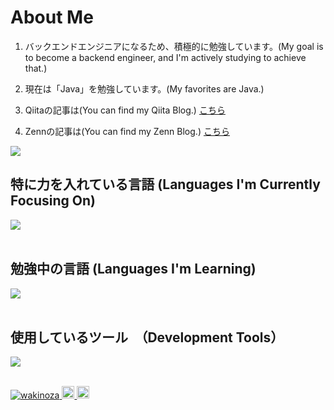 
# About Me

1. バックエンドエンジニアになるため、積極的に勉強しています。(My goal is to become a backend engineer, and I'm actively studying to achieve that.)

2. 現在は「Java」を勉強しています。(My favorites are Java.)

3. Qiitaの記事は(You can find my Qiita Blog.)  [こちら](https://qiita.com/wakinoza)

4. Zennの記事は(You can find my Zenn Blog.) [こちら](https://zenn.dev/wakinoza)
   

![](https://github-readme-stats.vercel.app/api/top-langs?username=wakinoza&show_icons=true&locale=en&layout=compact)

## 特に力を入れている言語 (Languages I'm Currently Focusing On)

<img src="https://skillicons.dev/icons?i=java," /> <br /><br />

## 勉強中の言語 (Languages I'm Learning)

<img src="https://skillicons.dev/icons?i=html,css," /> <br /><br />

## 使用しているツール　（Development Tools）

<img src="https://skillicons.dev/icons?i=git,github,vscode,eclipse,notion," /> <br /><br />


<p align="left">
  <a href="https://github.com/wakinoza/wakinoza/">
    <img src="https://komarev.com/ghpvc/?username=wakinoza" alt="wakinoza" />
  </a>
  <a href="http://qiita.com/wakinoza">
    <img height="20" src="https://qiita-badge.apiapi.app/s/wakinoza/posts.svg" />
  </a>
  <a href="http://qiita.com/wakinoza">
    <img height="20" src="https://qiita-badge.apiapi.app/s/wakinoza/contributions.svg" />
  </a>
</p>
